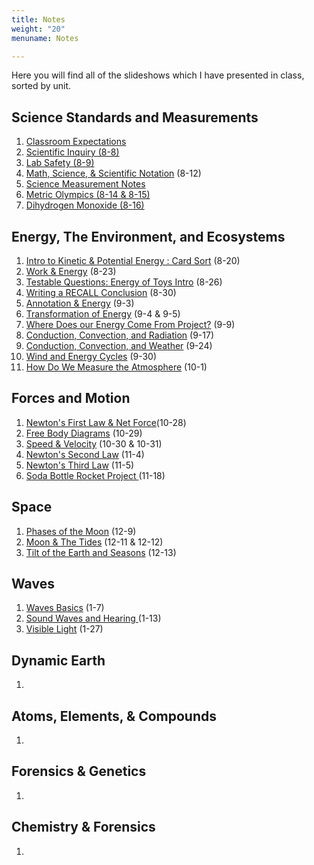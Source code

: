 ```yaml
---
title: Notes
weight: "20"
menuname: Notes

---
```

Here you will find all of the slideshows which I have presented in class, sorted by unit.

## Science Standards and Measurements

1. [Classroom Expectations](https://docs.google.com/presentation/d/18GsC5byiTEhMfpimXlC9V7Zv4t94oa-1Ud580QfggoQ/edit?usp=sharing)
2. [Scientific Inquiry (8-8)](https://drive.google.com/open?id=1_xwnyJaBOXkNJ-nOdGuHSVdlp1RwrjRCPSSVtAIBEWU)
3. [Lab Safety (8-9)](https://drive.google.com/open?id=18cVqC57dCp3Gt3K_LcAf-6oA4qaul4thRU5dOwWyEOI)
4. [Math, Science, & Scientific Notation](https://drive.google.com/open?id=1WrrFjyaVJb9VM8UuNHpNXLIrvA1qMqGflXbF6H49PsU) (8-12)
5. [Science Measurement Notes](https://docs.google.com/document/d/1kJ5fIUf2vRDPNAnDPZg0HyVSY24ZwgJSypp_WuEcyqI/edit?usp=sharing)
6. [Metric Olympics (8-14 & 8-15)](https://drive.google.com/open?id=1pF0c38wiIy0d1fRKdEkMqj0s0OqdvwNQ0ROMnDRaqEE)
7. [Dihydrogen Monoxide (8-16)](https://docs.google.com/presentation/d/19LepGScNpRQzVlua-shYZrfFZ21WO9VRcxiF6X0NnYI/edit?usp=sharing)

## Energy, The Environment, and Ecosystems

 1. [Intro to Kinetic & Potential Energy : Card Sort](https://docs.google.com/presentation/d/14AZ3EN-G7wHOaS_bkth9MrJoPNY_R9Esrcx7FitF7VA/edit?usp=sharing) (8-20)
 2. [Work & Energy](https://docs.google.com/presentation/d/14r_uLqJMVohS5lprcS5E_8kI7HvcvKH-OoQbx7cFSik/edit?usp=sharing) (8-23)
 3. [Testable Questions: Energy of Toys Intro](https://docs.google.com/presentation/d/1OqFQ04EkFm3CN4LYk9Yov58B1oDIYaXmKKGUJOqTwA4/edit?usp=sharing) (8-26)
 4. [Writing a RECALL Conclusion](https://docs.google.com/presentation/d/1CuNxmHzW5b2FHZhyhhGzE2TLVY-x-lQWQ5eGfiHd054/edit?usp=sharing) (8-30)
 5. [Annotation & Energy](https://docs.google.com/presentation/d/1WAmIfWV1tUlhNlfqzleRofxX2-4sAogIxdhEheKBQmY/edit?usp=sharing) (9-3)
 6. [Transformation of Energy](https://docs.google.com/presentation/d/1o6u8M5IlrjV0Z6xbxalw8OP_FD_G0DoGAwC_74a5kMM/edit?usp=sharing) (9-4 & 9-5)
 7. [Where Does our Energy Come From Project?](https://docs.google.com/presentation/d/1EfjmB9KvzZ3Q3LupXQOj1TEvNnjCJHi1AG-qQrp5e_k/edit?usp=sharing) (9-9)
 8. [Conduction, Convection, and Radiation](https://docs.google.com/presentation/d/1hwrtz3wsbFAUNAvpzY_oB_6qaFgItLukOiywwACSRto/edit?usp=sharing) (9-17)
 9. [Conduction, Convection, and Weather](https://docs.google.com/presentation/d/1O8b9VJ9cL4YVnV9VzeYe2od4319qVpdnJNTWPQUoo60/edit?usp=sharing) (9-24)
10. [Wind and Energy Cycles](https://docs.google.com/presentation/d/1Q5GjhIWUa4MlwQvFQnv08m-LsT2lM-UcwQmv3Kbfq0U/edit?usp=sharing) (9-30)
11. [How Do We Measure the Atmosphere](https://docs.google.com/presentation/d/1hS1512xczkeh17-kynlETQlkcF7ScO3gd4LrDnls0t0/edit?usp=sharing) (10-1)

## Forces and Motion

1. [Newton's First Law & Net Force](https://docs.google.com/presentation/d/1CTSA6HYOhD-bnTEkoactiyzKE0OYak3fW1P6HMfadaY/edit?usp=sharing)(10-28)
2. [Free Body Diagrams](https://docs.google.com/presentation/d/1L4qPBGGvhcywSavbBV810R8iaLTo9PvuElfs954iaSw/edit?usp=sharing) (10-29)
3. [Speed & Velocity](https://docs.google.com/presentation/d/1RHzbHwSeJ4D-4e8G8U-sxWizxdUYIKe8KIE4RoKQWtI/edit?usp=sharing) (10-30 & 10-31)
4. [Newton's Second Law](https://docs.google.com/presentation/d/1lPXCvXUP9Ocgog1exm7jXH7HJBElFznYZpj5hayBP6M/edit?usp=sharing) (11-4)
5. [Newton's Third Law](https://docs.google.com/presentation/d/1MBRhiWDgePydP4GqIdR8QNEk2GOXood7XGe-cxbzyqY/edit?usp=sharing) (11-5)
6. [Soda Bottle Rocket Project ](https://docs.google.com/presentation/d/1qkZS3k41KSOgbtizBHMW_qR48pxvLgN1v9iH2mgfPnk/edit?usp=sharing)(11-18)

## Space

1. [Phases of the Moon](https://docs.google.com/presentation/d/1efFCSMNOktmN4k-kDhqy3NteVmAvo6Sd1daW284i-L0/edit?usp=sharing) (12-9)
2. [Moon & The Tides](https://docs.google.com/presentation/d/1pfyZ6OUFdZVhi5OD58tMfxLaK1x7v-B0zl__jQ-khlI/edit?usp=sharing) (12-11 & 12-12)
3. [Tilt of the Earth and Seasons](https://docs.google.com/presentation/d/17kFoO_gTei0A-4wxVsJ5S53IU69beeFAPFLqpmaNIJY/edit?usp=sharing) (12-13)

## Waves

1. [Waves Basics](https://docs.google.com/presentation/d/10kCusJn_5GZ7H15kQ_d7DviOI0-d3QtxbSzpx1g2New/edit?usp=sharing) (1-7)
2. [Sound Waves and Hearing ](https://docs.google.com/presentation/d/1a-SxcHsBDX6jke1ltYVEkC1vlojSkh19hpKv4JArohw/edit?usp=sharing)(1-13)
3. [Visible Light](https://docs.google.com/presentation/d/1PU6zIbIS7BAWoaCLdZ_I5JRLiHcLXckVV9Cf3iGajbE/edit?usp=sharing) (1-27)

## Dynamic Earth

1. 

## Atoms, Elements, & Compounds

1. 

## Forensics & Genetics

1. 

## Chemistry & Forensics

1. 